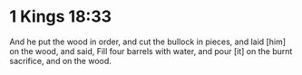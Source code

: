 # 1 Kings 18:33

And he put the wood in order, and cut the bullock in pieces, and laid [him] on the wood, and said, Fill four barrels with water, and pour [it] on the burnt sacrifice, and on the wood.